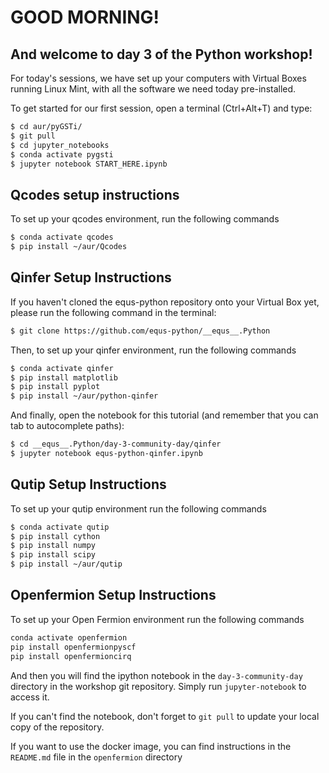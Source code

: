 # GOOD MORNING!

## And welcome to day 3 of the Python workshop!

For today's sessions, we have set up your computers with Virtual Boxes running Linux Mint, with all the software we need today pre-installed.

To get started for our first session, open a terminal (Ctrl+Alt+T) and type:

```bash
$ cd aur/pyGSTi/
$ git pull
$ cd jupyter_notebooks
$ conda activate pygsti
$ jupyter notebook START_HERE.ipynb
```

## Qcodes setup instructions

To set up your qcodes environment, run the following commands

```bash
$ conda activate qcodes
$ pip install ~/aur/Qcodes
```

## Qinfer Setup Instructions

If you haven't cloned the equs-python repository onto your Virtual Box yet, please run the following command in the terminal:

```bash
$ git clone https://github.com/equs-python/__equs__.Python
```



Then, to set up your qinfer environment, run the following commands

```bash
$ conda activate qinfer
$ pip install matplotlib
$ pip install pyplot
$ pip install ~/aur/python-qinfer
```

And finally, open the notebook for this tutorial (and remember that you can tab to autocomplete paths):

```bash
$ cd __equs__.Python/day-3-community-day/qinfer
$ jupyter notebook equs-python-qinfer.ipynb
```


## Qutip Setup Instructions

To set up your qutip environment run the following commands

```bash
$ conda activate qutip
$ pip install cython
$ pip install numpy
$ pip install scipy
$ pip install ~/aur/qutip
```

## Openfermion Setup Instructions

To set up your Open Fermion environment run the following commands

```bash
conda activate openfermion
pip install openfermionpyscf
pip install openfermioncirq
```

And then you will find the ipython notebook in the `day-3-community-day` directory in the workshop git repository. Simply run `jupyter-notebook` to access it.

If you can't find the notebook, don't forget to `git pull` to update your local copy of the repository.

If you want to use the docker image, you can find instructions in the `README.md` file in the `openfermion` directory